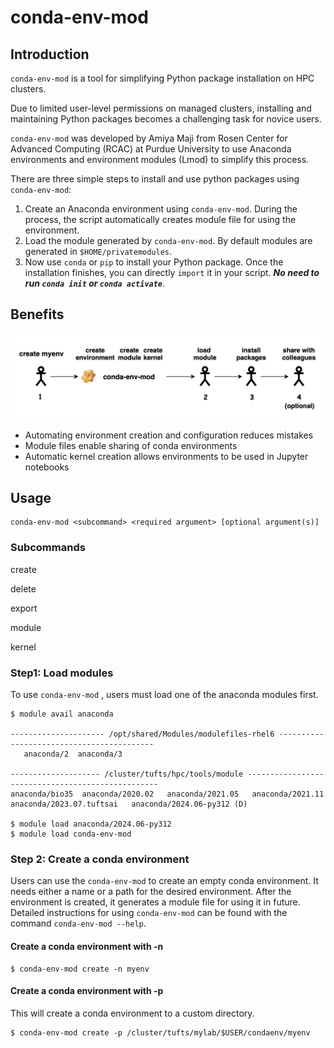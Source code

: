 # conda-env-mod

## Introduction

`conda-env-mod` is a tool for simplifying Python package installation on HPC clusters. 

Due to limited user-level permissions on managed clusters, installing and maintaining Python packages becomes a challenging task for novice users. 

`conda-env-mod` was developed by Amiya Maji from Rosen Center for Advanced Computing (RCAC) at Purdue University to use Anaconda environments and environment modules (Lmod) to simplify this process. 

There are three simple steps to install and use python packages using `conda-env-mod`:
1. Create an Anaconda environment using `conda-env-mod`. During the process, the script automatically creates module file for using the environment.
2. Load the module generated by `conda-env-mod`. By default modules are generated in `$HOME/privatemodules`. 
3. Now use `conda` or `pip` to install your Python package. Once the installation finishes, you can directly `import` it in your script.  ***No need to run `conda init` or `conda activate`***.



## Benefits

![conda-env-mod-workflow](images/conda-env-mod-workflow.png)

- Automating environment creation and configuration reduces mistakes
- Module files enable sharing of conda environments
- Automatic kernel creation allows environments to be used in Jupyter notebooks

## Usage

```
conda-env-mod <subcommand> <required argument> [optional argument(s)]
```

### Subcommands

create

delete

export

module

kernel

### Step1: Load modules

To use `conda-env-mod` , users must load one of the anaconda modules first.


```
$ module avail anaconda

--------------------- /opt/shared/Modules/modulefiles-rhel6 ------------------------------------------
   anaconda/2  anaconda/3

-------------------- /cluster/tufts/hpc/tools/module --------------------------------------------------
anaconda/bio35  anaconda/2020.02   anaconda/2021.05   anaconda/2021.11   anaconda/2023.07.tuftsai   anaconda/2024.06-py312 (D)

$ module load anaconda/2024.06-py312
$ module load conda-env-mod
```

### Step 2: Create a conda environment

Users can use the `conda-env-mod`  to create an empty conda environment. It needs either a name or a path for the desired environment. After the environment is created, it generates a module file for using it in future. Detailed instructions for using `conda-env-mod` can be found with the command `conda-env-mod --help`.



#### Create a conda environment with -n

```shell-session
$ conda-env-mod create -n myenv
```



#### Create a conda environment with -p

This will create a conda environment to a custom directory. 

```shell-session
$ conda-env-mod create -p /cluster/tufts/mylab/$USER/condaenv/myenv
```